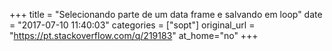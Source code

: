 +++
title = "Selecionando parte de um data frame e salvando em loop"
date = "2017-07-10 11:40:03"
categories = ["sopt"]
original_url = "https://pt.stackoverflow.com/q/219183"
at_home="no"
+++

